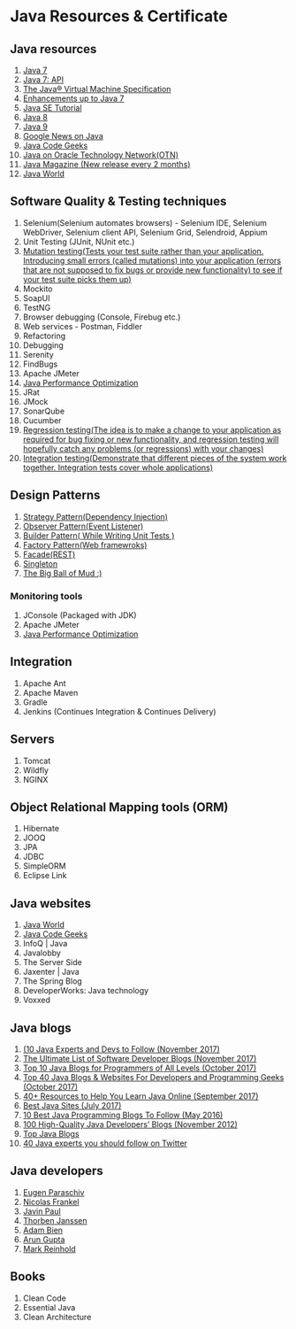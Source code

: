 # Java Resources & Certificate 

## Java resources
1. [Java 7](https://docs.oracle.com/javase/7/docs/)
  1. [Java 7: API](https://docs.oracle.com/javaee/7/api/)
  2. [The Java® Virtual Machine Specification](https://docs.oracle.com/javase/specs/jvms/se7/html/index.html)
  3. [Enhancements up to Java 7](https://docs.oracle.com/javase/7/docs/technotes/guides/language/enhancements.html)
  4. [Java SE Tutorial](https://docs.oracle.com/javase/tutorial/)
2. [Java 8](https://docs.oracle.com/javase/8/docs/)
3. [Java 9](https://docs.oracle.com/javase/9/docs/)
4. [Google News on Java](https://www.google.ie/search?q=java&safe=active&tbm=nws&cad=h)
5. [Java Code Geeks](http://www.javacodegeeks.com/)
6. [Java on Oracle Technology Network(OTN)](http://www.oracle.com/technetwork/java/index.html)
7. [Java Magazine (New release every 2 months)](http://www.oracle.com/technetwork/java/javamagazine/index.html)
8. [Java World](https://www.javaworld.com/)



## Software Quality & Testing techniques
1. Selenium(Selenium automates browsers) - Selenium IDE, Selenium WebDriver, Selenium client API, Selenium Grid, Selendroid, Appium
2. Unit Testing (JUnit, NUnit etc.)
3. [Mutation testing(Tests your test suite rather than your application. Introducing small errors (called mutations) into your application (errors that are not supposed to fix bugs or provide new functionality) to see if your test suite picks them up)](https://en.wikipedia.org/wiki/Mutation_testing)
4. Mockito
5. SoapUI
6. TestNG
7. Browser debugging (Console, Firebug etc.)
8. Web services - Postman, Fiddler
9. Refactoring
10. Debugging  
11. Serenity
12. FindBugs
13. Apache JMeter
14. [Java Performance Optimization](https://dzone.com/refcardz/java-performance-optimization)
15. JRat
16. JMock
17. SonarQube
18. Cucumber
19. [Regression testing(The idea is to make a change to your application as required for bug fixing or new functionality, and regression testing will hopefully catch any problems (or regressions) with your changes)](https://en.wikipedia.org/wiki/Regression_testing)
20. [Integration testing(Demonstrate that different pieces of the system work together. Integration tests cover whole applications)](https://en.wikipedia.org/wiki/Integration_testing)



## Design Patterns
1. [Strategy Pattern(Dependency Injection)](https://dzone.com/articles/java-the-strategy-pattern)
2. [Observer Pattern(Event Listener)](https://dzone.com/articles/the-observer-pattern-using-modern-java)
3. [Builder Pattern( While Writing Unit Tests )](https://stackoverflow.com/questions/5007355/builder-pattern-in-effective-java)
4. [Factory Pattern(Web framewroks)](https://dzone.com/articles/java-the-factory-pattern)
5. [Facade(REST)](https://dzone.com/articles/design-patterns-uncovered-1)
6. [Singleton](https://stackoverflow.com/questions/70689/what-is-an-efficient-way-to-implement-a-singleton-pattern-in-java)
7. [The Big Ball of Mud :)](https://en.wikipedia.org/wiki/Big_ball_of_mud)



### Monitoring tools
1. JConsole (Packaged with JDK)
2. Apache JMeter
3. [Java Performance Optimization](https://dzone.com/refcardz/java-performance-optimization)



## Integration 
1. Apache Ant 
2. Apache Maven 
3. Gradle
4. Jenkins (Continues Integration & Continues Delivery)



## Servers
1. Tomcat
2. Wildfly
3. NGINX



## Object Relational Mapping tools (ORM)
1. Hibernate
2. JOOQ
3. JPA
4. JDBC
5. SimpleORM
6. Eclipse Link




## Java websites
1. [Java World](https://www.javaworld.com/)
2. [Java Code Geeks](http://www.javacodegeeks.com/)
3. InfoQ | Java
4. Javalobby
5. The Server Side
6. Jaxenter | Java
7. The Spring Blog
8. DeveloperWorks: Java technology
9. Voxxed



## Java blogs
1. [(10 Java Experts and Devs to Follow (November 2017)](https://dzone.com/articles/10-java-experts-and-developers-to-follow-on-social)
2. [The Ultimate List of Software Developer Blogs (November 2017)](https://simpleprogrammer.com/2017/11/01/ultimate-list-software-developer-blogs#a8)
3. [Top 10 Java Blogs for Programmers of All Levels (October 2017)](https://stackify.com/java-blogs-for-programmers-of-all-levels/)
4. [Top 40 Java Blogs & Websites For Developers and Programming Geeks (October 2017)](https://blog.feedspot.com/java_blogs/)
5. [40+ Resources to Help You Learn Java Online (September 2017)](https://www.simplilearn.com/resources-to-learn-java-programming-article)
6. [Best Java Sites (July 2017)](http://www.baeldung.com/java-blogs)
7. [10 Best Java Programming Blogs To Follow (May 2016)](http://codecondo.com/10-best-java-programming-blogs-to-follow/)
8. [100 High-Quality Java Developers’ Blogs (November 2012)](https://www.programcreek.com/2012/11/top-100-java-developers-blogs/)
9. [Top Java Blogs](https://www.topjavablogs.com/blogs)
10. [40 Java experts you should follow on Twitter](https://techbeacon.com/java-leaders-you-should-follow-twitter)



## Java developers
1. [Eugen Paraschiv](http://www.baeldung.com/)
2. [Nicolas Frankel](http://blog.frankel.ch)
3. [Javin Paul](http://javarevisited.blogspot.ie/)
4. [Thorben Janssen](https://www.thoughts-on-java.org/)
5. [Adam Bien](http://adam-bien.com/roller/abien/)
6. [Arun Gupta](http://blog.arungupta.me/)
7. [Mark Reinhold](https://mreinhold.org/)



## Books
1. Clean Code
2. Essential Java
3. Clean Architecture




    
    
    
    
    
    
    
    
    

